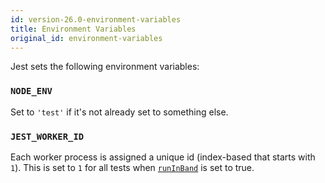 ```yaml
---
id: version-26.0-environment-variables
title: Environment Variables
original_id: environment-variables
---
```


Jest sets the following environment variables:

### `NODE_ENV`

Set to `'test'` if it's not already set to something else.

### `JEST_WORKER_ID`

Each worker process is assigned a unique id (index-based that starts with `1`). This is set to `1` for all tests when [`runInBand`](CLI.md#--runinband) is set to true.

